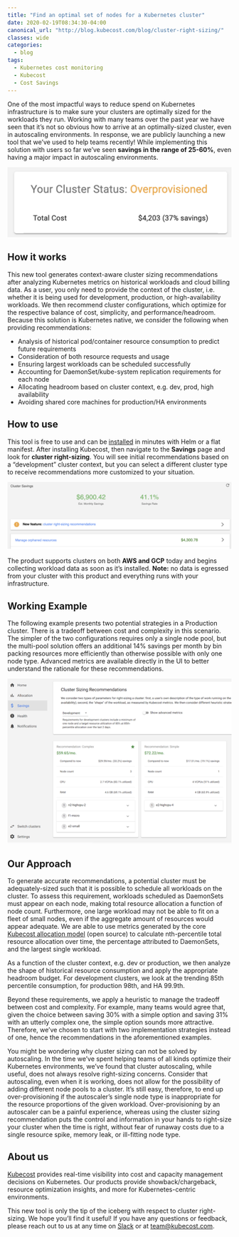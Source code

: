 ```yaml
---
title: "Find an optimal set of nodes for a Kubernetes cluster"
date: 2020-02-19T08:34:30-04:00
canonical_url: "http://blog.kubecost.com/blog/cluster-right-sizing/"
classes: wide
categories:
  - blog
tags:
  - Kubernetes cost monitoring
  - Kubecost
  - Cost Savings
---
```


One of the most impactful ways to reduce spend on Kubernetes infrastructure is to make sure your clusters are optimally sized for the workloads they run. 
Working with many teams over the past year we have seen that it’s not so obvious how to arrive at an optimally-sized cluster, even in autoscaling environments. 
In response, we are publicly launching a new tool that we’ve used to help teams recently! 
While implementing this solution with users so far we’ve seen __savings in the range of 25-60%__, even having a major impact in autoscaling environments.

![cluster savings](/assets/images/cluster-savings.png)

## How it works

This new tool generates context-aware cluster sizing recommendations after analyzing Kubernetes metrics on historical workloads and cloud billing data. As a user, you only need to provide the context of the cluster, i.e. whether it is being used for development, production, or high-availability workloads. We then recommend cluster configurations, which optimize for the respective balance of cost, simplicity, and performance/headroom. Because this solution is Kubernetes native, we consider the following when providing recommendations:

* Analysis of historical pod/container resource consumption to predict future requirements
* Consideration of both resource requests and usage
* Ensuring largest workloads can be scheduled successfully  
* Accounting for DaemonSet/kube-system replication requirements for each node
* Allocating headroom based on cluster context, e.g. dev, prod, high availability
* Avoiding shared core machines for production/HA environments

## How to use

This tool is free to use and can be [installed](http://kubecost.com/install) in minutes with Helm or a flat manifest. 
After installing Kubecost, then navigate to the __Savings__ page and look for __cluster right-sizing__. 
You will see initial recommendations based on a “development” cluster context, but you can select a different cluster type to receive recommendations more customized to your situation.

![cluster right-sizing feature](/assets/images/savings-page-new.png)

The product supports clusters on both __AWS and GCP__ today and begins collecting workload data as soon as it’s installed. 
__Note:__ no data is egressed from your cluster with this product and everything runs with your infrastructure. 

## Working Example

The following example presents two potential strategies in a Production cluster. 
There is a tradeoff between cost and complexity in this scenario. 
The simpler of the two configurations requires only a single node pool, but the multi-pool solution offers an additional 14% savings per month by bin packing resources more efficiently than otherwise possible with only one node type. 
Advanced metrics are available directly in the UI to better understand the rationale for these recommendations.

![cluster right-sizing recommendations](/assets/images/cluster-resize-example.png)

## Our Approach

To generate accurate recommendations, a potential cluster must be adequately-sized such that it is possible to schedule all workloads on the cluster. To assess this requirement, workloads scheduled as DaemonSets must appear on each node, making total resource allocation a function of node count. Furthermore, one large workload may not be able to fit on a fleet of small nodes, even if the aggregate amount of resources would appear adequate. 
We are able to use metrics generated by the core [Kubecost allocation model](https://github.com/kubecost/cost-model) (open source) to calculate nth-percentile total resource allocation over time, the percentage attributed to DaemonSets, and the largest single workload.

As a function of the cluster context, e.g. dev or production, we then analyze the shape of historical resource consumption and apply the appropriate headroom budget. For development clusters, we look at the trending 85th percentile consumption, for production 98th, and HA 99.9th. 

Beyond these requirements, we apply a heuristic to manage the tradeoff between cost and complexity. For example, many teams would agree that, given the choice between saving 30% with a simple option and saving 31% with an utterly complex one, the simple option sounds more attractive. Therefore, we’ve chosen to start with two implementation strategies instead of one, hence the recommendations in the aforementioned examples.

You might be wondering why cluster sizing can not be solved by autoscaling. In the time we’ve spent helping teams of all kinds optimize their Kubernetes environments, we’ve found that cluster autoscaling, while useful, does not always resolve right-sizing concerns. Consider that autoscaling, even when it is working, does not allow for the possibility of adding different node pools to a cluster. It’s still easy, therefore, to end up over-provisioning if the autoscaler’s single node type is inappropriate for the resource proportions of the given workload. Over-provisioning by an autoscaler can be a painful experience, whereas using the cluster sizing recommendation puts the control and information in your hands to right-size your cluster when the time is right, without fear of runaway costs due to a single resource spike, memory leak, or ill-fitting node type.

## About us

[Kubecost](https://kubecost.com/) provides real-time visibility into cost and capacity management decisions on Kubernetes. 
Our products provide showback/chargeback, resource optimization insights, and more for Kubernetes-centric environments. 

This new tool is only the tip of the iceberg with respect to cluster right-sizing. 
We hope you’ll find it useful! 
If you have any questions or feedback, please reach out to us at any time on [Slack](http://kubecost.slack.com) or at [team@kubecost.com](mailto:team@kubecost.com).


